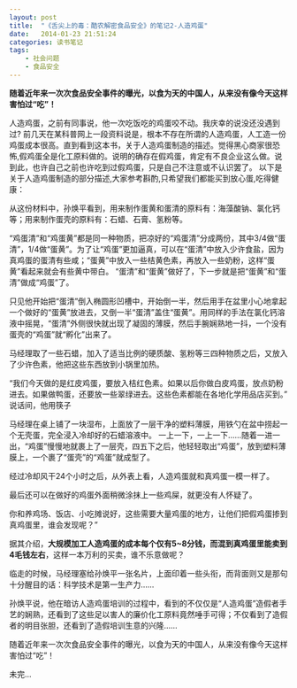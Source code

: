 ```yaml
---
layout: post
title:  "《舌尖上的毒：酷农解密食品安全》的笔记2-人造鸡蛋"
date:   2014-01-23 21:51:24
categories: 读书笔记
tags:
    - 社会问题
    - 食品安全
---
```


**随着近年来一次次食品安全事件的曝光，以食为天的中国人，从来没有像今天这样害怕过“吃”！**

人造鸡蛋，之前有同事说，他一次吃饭吃的鸡蛋咬不动。我庆幸的说没还没遇到过? 前几天在某科普网上一段资料说是，根本不存在所谓的人造鸡蛋，人工造一份鸡蛋成本很高。直到看到这本书，关于人造鸡蛋制造的描述。觉得黑心商家很恐怖,假鸡蛋全是化工原料做的。说明的确存在假鸡蛋，肯定有不良企业这么做。说到此，也许自己之前也许吃到过假鸡蛋，只是自己不注意或不认识罢了。
以下是关于人造鸡蛋制造的部分描述,大家参考斟酌,只希望我们都能买到放心蛋,吃得健康：


从这份材料中，孙焕平看到，用来制作蛋黄和蛋清的原料有：海藻酸钠、氯化钙等；用来制作蛋壳的原料有：石蜡、石膏、氢粉等。

“鸡蛋清”和“鸡蛋黄”都是同一种物质，把凉好的“鸡蛋清”分成两份，其中3/4做“蛋清”，1/4做“蛋黄”。为了让“鸡蛋”更加逼真，可以在“蛋清”中放入少许食盐，因为真鸡蛋的蛋清有些咸；“蛋黄”中放入一些桔黄色素，再放入一些奶粉，这样“蛋黄”看起来就会有些黄中带白。
“蛋清”和“蛋黄”做好了，下一步就是把“蛋黄”和“蛋清”做成“鸡蛋”了。

只见他开始把“蛋清”倒入椭圆形凹槽中，开始倒一半，然后用手在盆里小心地拿起一个做好的“蛋黄”放进去，又倒一半“蛋清”盖住“蛋黄”。用同样的手法在氯化钙溶液中摇晃，“蛋清”外侧很快就出现了凝固的薄膜，然后手腕娴熟地一抖，一个没有蛋壳的“鸡蛋”就“孵化”出来了。

马经理取了一些石蜡，加入了适当比例的硬质酸、氢粉等三四种物质之后，又放入了少许色素，他把这些东西放到小锅里加热。

“我们今天做的是红皮鸡蛋，要放入桔红色素。如果以后你做白皮鸡蛋，放点奶粉进去。如果做鸭蛋，还要放一些翠绿进去。这些色素都能在各地化学用品店买到。”
说话间，他用筷子

马经理在桌上铺了一块湿布，上面放了一层干净的塑料薄膜，用铁勺在盆中捞起一个无壳蛋，完全浸入冷却好的石蜡溶液中。
一上一下，一上一下……随着一进一出，“鸡蛋”慢慢地就裹上了一层壳，四五下之后，他轻轻取出“鸡蛋”，放到塑料薄膜上，一个裹了“蛋壳”的“鸡蛋”就成型了。

经过冷却风干24个小时之后，从外表上看，人造鸡蛋就和真鸡蛋一模一样了。

最后还可以在做好的鸡蛋外面稍微涂抹上一些鸡屎，就更没有人怀疑了。

你和养鸡场、饭店、小吃摊说好，这些需要大量鸡蛋的地方，让他们把假鸡蛋掺到真鸡蛋里，谁会发现呢？”

据其介绍，**大规模加工人造鸡蛋的成本每个仅有5~8分钱，而混到真鸡蛋里能卖到4毛钱左右**，这样一本万利的买卖，谁不乐意做呢？

临走的时候，马经理塞给孙焕平一张名片，上面印着一些头衔，而背面则又是那句十分醒目的话：科学技术是第一生产力……

孙焕平说，他在暗访人造鸡蛋培训的过程中，看到的不仅仅是“人造鸡蛋”造假者手艺的娴熟，还看到了这些足以害人的廉价化工原料竟然唾手可得；不仅看到了造假者的明目张胆，还看到了造假培训生意的兴隆……

随着近年来一次次食品安全事件的曝光，以食为天的中国人，从来没有像今天这样害怕过“吃”！

未完...
